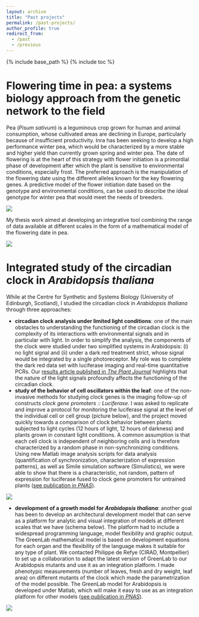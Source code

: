 ```yaml
---
layout: archive
title: "Past projects"
permalink: /past-projects/
author_profile: true
redirect_from:
  - /past
  - /previous
---
```


{% include base_path %}
{% include toc %}

Flowering time in pea: a systems biology approach from the genetic network to the field
======
Pea (_Pisum sativum_) is a leguminous crop grown for human and animal consumption, whose cultivated areas are declining in Europe, particularly because of insufficient productivity. Inra has been seeking to develop a high performance winter pea, which would be characterized by a more stable and higher yield than currently grown spring and winter pea. The date of flowering is at the heart of this strategy with flower initiation is a primordial phase of development after which the plant is sensitive to environmental conditions, especially frost. The preferred approach is the manipulation of the flowering date using the different alleles known for the key flowering genes. A predictive model of the flower initiation date based on the genotype and environmental conditions, can be used to describe the ideal genotype for winter pea that would meet the needs of breeders.

<img src='/bwenden/images/Ideal-winter-pea.png' />

My thesis work aimed at developing an integrative tool combining the range of data available at different scales in the form of a mathematical model of the flowering date in pea.

<img src='/bwenden/images/Model-flowering-time.png' />

Integrated study of the circadian clock in _Arabidopsis thaliana_
======
While at the Centre for Synthetic and Systems Biology (University of Edinburgh, Scotland), I studied the circadian clock in _Arabidopsis thaliana_ through three approaches:
* **circadian clock analysis under limited light conditions**: one of the main obstacles to understanding the functioning of the circadian clock is the complexity of its interactions with environmental signals and in particular with light. In order to simplify the analysis, the components of the clock were studied under two simplified systems in Arabidopsis: (i) no light signal and (ii) under a dark red treatment strict, whose signal would be integrated by a single photoreceptor. My role was to complete the dark red data set with luciferase imaging and real-time quantitative PCRs. Our [results article published in _The Plant Journal_](https://enro.github.io/bwenden/publication/2011-Light-inputs-shape%20the-Arabidopsis-circadian-system) highlights that the nature of the light signals profoundly affects the functioning of the circadian clock.
* **study of the behavior of cell oscillators within the leaf**: one of the non-invasive methods for studying clock genes is the imaging follow-up of constructs _clock gene promoters :: Luciferase_. I was asked to replicate and improve a protocol for monitoring the luciferase signal at the level of the individual cell or cell group (picture below), and the project moved quickly towards a comparison of clock behavior between plants subjected to light cycles (12 hours of light, 12 hours of darkness) and plants grown in constant light conditions. A common assumption is that each cell clock is independent of neighboring cells and is therefore characterized by a random phase in non-synchronizing conditions. Using new Matlab image analysis scripts for data analysis (quantification of synchronization, characterization of expression patterns), as well as Simile simulation software (Simulistics), we were able to show that there is a characteristic, not random, pattern of expression for luciferase fused to clock gene promoters for untrained plants ([see publication in _PNAS_](https://bwenden.github.io/bwenden/publication/2012-Spontaneous-spatiotemporal-waves-of-gene-expression-from-biological-clocks-in-the-leaf)).

<img src="/bwenden/images/Arabidopsis-luciferase-construction.png" />

* **development of a growth model for _Arabidopsis thaliana_**: another goal has been to develop an architectural development model that can serve as a platform for analytic and visual integration of models at different scales that we have (schema below). The platform had to include a widespread programming language, model flexibility and graphic output. The GreenLab mathematical model is based on development equations for each organ and the flexibility of the language makes it suitable for any type of plant. We contacted Philippe de Refye (CIRAD, Montpellier) to set up a collaboration to adapt the latest version of GreenLab to our Arabidopsis mutants and use it as an integration platform. I made phenotypic measurements (number of leaves, fresh and dry weight, leaf area) on different mutants of the clock which made the parametrization of the model possible. The GreenLab model for Arabidopsis is developed under Matlab, which will make it easy to use as an integration platform for other models ([see publication in _PNAS_](https://bwenden.github.io/bwenden/publication/2014-Multiscale-digital-Arabidopsis-predicts-individual-organ-and-whole-organism-growth)).

<img src="/bwenden/images/Models-integration.png" />
